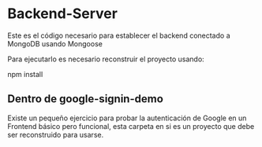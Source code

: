 # Backend-Server

Este es el código necesario para establecer el backend conectado a 
MongoDB usando Mongoose

Para ejecutarlo es necesario reconstruir el proyecto usando:

npm install

## Dentro de google-signin-demo

Existe un pequeño ejercicio para probar la autenticación
de Google en un Frontend básico pero funcional, esta carpeta
en si es un proyecto que debe ser reconstruido para usarse.